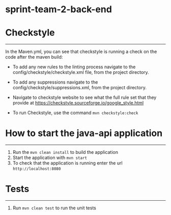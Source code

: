 # sprint-team-2-back-end

# Checkstyle
---
In the Maven.yml, you can see that checkstyle is running a check on the code after the maven build:

- To add any new rules to the linting process navigate to the config/checkstyle/checkstyle.xml file, from the project directory.
- To add any suppressions navigate to the config/checkstyle/suppressions.xml, from the project directory.
- Navigate to checkstyle website to see what the full rule set that they provide at https://checkstyle.sourceforge.io/google_style.html

- To run Checkstyle, use the command `mvn checkstyle:check`

# How to start the java-api application
---

1. Run the `mvn clean install` to build the application
2. Start the application with `mvn start`
3. To check that the application is running enter the url `http://localhost:8080`

# Tests
---

1. Run `mvn clean test` to run the unit tests

[//]: # (2. Run `mvn clean integration-test` to run integration)